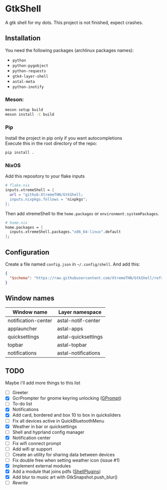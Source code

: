 # GtkShell
A gtk shell for my dots. This project is not finished, expect crashes.

## Installation
You need the following packages (archlinux packages names):
- `python`
- `python-pygobject`
- `python-requests`
- `gtk4-layer-shell`
- `astal-meta`
- `python-inotify`

### Meson:
```bash
meson setup build
meson install -C build
```
### Pip
Install the project in pip only if you want autocompletions<br>
Execute this in the root directory of the repo:
```bash
pip install .
```
### NixOS
Add this repository to your flake inputs
```nix
# flake.nix
inputs.xtremeShell = {
  url = "github:XtremeTHN/GtkShell;
  inputs.nixpkgs.follows = "nixpkgs";
};
```
Then add xtremeShell to the `home.packages` or `environment.systemPackages`.
```nix
# home.nix
home.packages = [
  inputs.xtremeShell.packages."x86_64-linux".default
];
```

## Configuration
Create a file named `config.json` in `~/.config/shell`. And add this:
```json 
{
  "$schema": "https://raw.githubusercontent.com/XtremeTHN/GtkShell/refs/heads/main/doc/schema.json"
}
```

## Window names

| Window name         | Layer namespace     |
|---------------------|---------------------|
| notification-center | astal-notif-center  |
| applauncher         | astal-apps          |
| quicksettings       | astal-quicksettings |
| topbar              | astal-topbar        |
| notifications       | astal-notifications |

## TODO
Maybe i'll add more things to this list
- [ ] Greeter
- [x] GcrPrompter for gnome keyring unlocking ([GPrompt](https://github.com/XtremeTHN/GPrompt))
- [ ] To-do list
- [x] Notifications
- [x] Add card, bordered and box 10 to box in quicksliders
- [ ] Fix all devices active in QuickBluetoothMenu
- [x] Weather in bar or quicksettings
- [ ] Shell and hyprland config manager
- [x] Notification center
- [ ] Fix wifi connect prompt
- [ ] Add wifi qr support
- [ ] Create an utility for sharing data between devices
- [ ] Fix double free when setting weather icon (issue #1)
- [x] Implement external modules
- [x] Add a module that joins pdfs ([ShellPlugins](https://github.com/XtremeTHN/ShellPlugins))
- [x] Add blur to music art with GtkSnapshot.push_blur()
- [ ] *Rewrite*